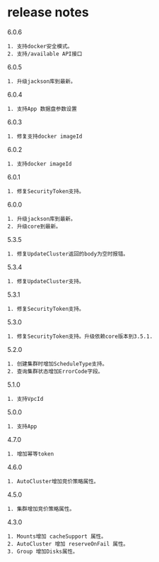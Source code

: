 # release notes
6.0.6
```
1. 支持docker安全模式。
2. 支持/available API接口
```
6.0.5
```
1. 升级jackson库到最新。
```

6.0.4
```
1. 支持App 数据盘参数设置
```

6.0.3
```
1. 修复支持docker imageId
```

6.0.2
```
1. 支持docker imageId
```

6.0.1
```
1. 修复SecurityToken支持。
```

6.0.0
```
1. 升级jackson库到最新。
2. 升级core到最新。
```

5.3.5
```
1. 修复UpdateCluster返回的body为空时报错。
```

5.3.4
```
1. 修复UpdateCluster支持。
```


5.3.1
```
1. 修复SecurityToken支持。
```

5.3.0

```
1. 修复SecurityToken支持。升级依赖core版本到3.5.1.
```

5.2.0
```
1. 创建集群时增加ScheduleType支持。
2. 查询集群状态增加ErrorCode字段。
```

5.1.0
```
1. 支持VpcId
```

5.0.0
```
1. 支持App
```

4.7.0
```
1. 增加幂等token
```

4.6.0
```
1. AutoCluster增加竞价策略属性。
```

4.5.0
```
1. 集群增加竞价策略属性。
```

4.3.0

```
1. Mounts增加 cacheSupport 属性。
2. AutoCluster 增加 reserveOnFail 属性。
3. Group 增加Disks属性。
```

